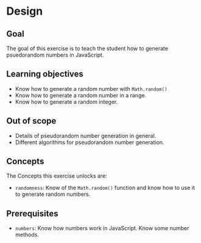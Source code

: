 # Design

## Goal

The goal of this exercise is to teach the student how to generate psuedorandom numbers in JavaScript.

## Learning objectives

- Know how to generate a random number with `Math.random()`
- Know how to generate a random number in a range.
- Know how to generate a random integer.

## Out of scope

- Details of pseudorandom number generation in general.
- Different algorithms for pseudorandom number generation.


## Concepts

The Concepts this exercise unlocks are:

- `randomness`: Know of the `Math.random()` function and know how to use it to generate random numbers.

## Prerequisites

- `numbers`: Know how numbers work in JavaScript. Know some number methods.

